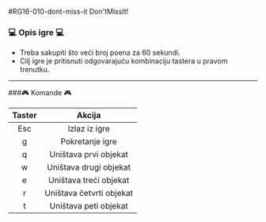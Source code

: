 #RG16-010-dont-miss-it
Don'tMissIt!

### :computer: Opis igre :computer:
* Treba sakupiti što veći broj poena za 60 sekundi.
* Cilj igre je pritisnuti odgovarajuću kombinaciju tastera u pravom trenutku.

***

###:video_game: Komande :video_game:

| Taster   | Akcija |
| :------: | :----: |
| Esc  | Izlaz iz igre |
| g  | Pokretanje igre |
| q  | Uništava prvi objekat |
| w  | Uništava drugi objekat  |
| e  | Uništava treći objekat  |
| r  | Uništava četvrti objekat  |
| t  | Uništava peti objekat  |
